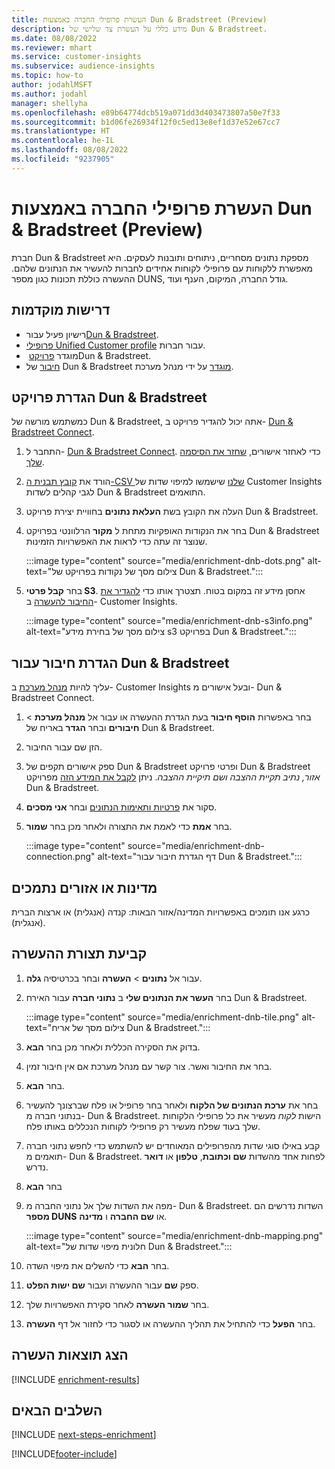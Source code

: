 ```yaml
---
title: העשרת פרופילי החברה באמצעות Dun & Bradstreet ‏(Preview)‏
description: מידע כללי על העשרת צד שלישי של Dun & Bradstreet.
ms.date: 08/08/2022
ms.reviewer: mhart
ms.service: customer-insights
ms.subservice: audience-insights
ms.topic: how-to
author: jodahlMSFT
ms.author: jodahl
manager: shellyha
ms.openlocfilehash: e89b64774dcb519a071dd3d403473807a50e7f33
ms.sourcegitcommit: b1d06fe26934f12f0c5ed13e8ef1d37e52e67cc7
ms.translationtype: HT
ms.contentlocale: he-IL
ms.lasthandoff: 08/08/2022
ms.locfileid: "9237905"
---
```

# <a name="enrich-company-profiles-with-dun--bradstreet-preview"></a>העשרת פרופילי החברה באמצעות Dun & Bradstreet ‏(Preview)‏

חברת Dun & Bradstreet מספקת נתונים מסחריים, ניתוחים ותובנות לעסקים. היא מאפשרת ללקוחות עם פרופילי לקוחות אחידים לחברות להעשיר את הנתונים שלהם. ההעשרה כוללת תכונות כגון מספר DUNS, גודל החברה, המיקום, הענף ועוד.

## <a name="prerequisites"></a>דרישות מוקדמות

- רישיון פעיל עבור[Dun & Bradstreet](https://www.dnb.com/marketing/media/give-your-data-a-boost.html?source=microsoft_audience_insights).
- [פרופילי Unified Customer profile](customer-profiles.md) עבור חברות.
- מוגדר [פרויקט](#set-up-your-dun--bradstreet-project) ‏Dun & Bradstreet.
- [חיבור](connections.md) של Dun & Bradstreet [מוגדר](#configure-a-connection-for-dun--bradstreet) על ידי מנהל מערכת.

## <a name="set-up-your-dun--bradstreet-project"></a>הגדרת פרויקט Dun & Bradstreet

כמשתמש מורשה של Dun & Bradstreet, אתה יכול להגדיר פרויקט ב- [‎Dun & Bradstreet Connect](https://connect.dnb.com?lead_source=microsoft_audienceinsights).

1. התחבר ל- [Dun & Bradstreet Connect](https://connect.dnb.com?lead_source=microsoft_audienceinsights). כדי לאחזר אישורים, [שחזר את הסיסמה שלך](https://sso.dnb.com/signin/forgot-password?lead_source=microsoft_audienceinsights).

1. הורד את [קובץ תבנית ה-CSV שלנו](https://c360devenrichment.blob.core.windows.net/mapping/DnBCIdatamapping.csv) שישמשו למיפוי שדות של Customer Insights לגבי קהלים לשדות Dun & Bradstreet התואמים.

1. העלה את הקובץ בשת **העלאת נתונים** בחוויית יצירת פרויקט Dun & Bradstreet.

1. בחר את הנקודות האופקיות מתחת ל **מקור** הרלוונטי בפרויקט Dun & Bradstreet שנוצר זה עתה כדי לראות את האפשרויות הזמינות.

   :::image type="content" source="media/enrichment-dnb-dots.png" alt-text="צילום מסך של נקודות בפרויקט של Dun & Bradstreet.":::

1. בחר **קבל פרטי S3**. אחסן מידע זה במקום בטוח. תצטרך אותו כדי [להגדיר את החיבור להעשרה](#configure-a-connection-for-dun--bradstreet) ב- Customer Insights.

   :::image type="content" source="media/enrichment-dnb-s3info.png" alt-text="צילום מסך של בחירת מידע s3 בפרויקט Dun & Bradstreet.":::

## <a name="configure-a-connection-for-dun--bradstreet"></a>הגדרת חיבור עבור Dun & Bradstreet

עליך להיות [מנהל מערכת](permissions.md#admin) ב- Customer Insights ובעל אישורים מ- Dun & Bradstreet Connect.

1. בחר באפשרות **הוסף חיבור** בעת הגדרת ההעשרה או עבור אל **מנהל מערכת** > **חיבורים** ובחר **הגדר** באריח של Dun & Bradstreet.

1. הזן שם עבור החיבור.

1. ספק אישורים תקפים של Dun & Bradstreet ופרטי פרויקט Dun & Bradstreet *אזור, נתיב תקיית ההצבה ושם תיקיית ההצבה*. ניתן [לקבל את המידע הזה](#set-up-your-dun--bradstreet-project) מפרויקט Dun & Bradstreet.

1. סקור את [פרטיות ותאימות הנתונים](connections.md#data-privacy-and-compliance) ובחר **אני מסכים**.

1. בחר **אמת** כדי לאמת את התצורה ולאחר מכן בחר **שמור**.

   :::image type="content" source="media/enrichment-dnb-connection.png" alt-text="דף הגדרת חיבור עבור Dun & Bradstreet.":::

## <a name="supported-countries-or-regions"></a>מדינות או אזורים נתמכים

כרגע אנו תומכים באפשרויות המדינה/אזור הבאות: קנדה (אנגלית) או ארצות הברית (אנגלית).

## <a name="configure-the-enrichment"></a>קביעת תצורת ההעשרה

1. עבור אל **נתונים** > **העשרה** ובחר בכרטיסיה **גלה**.

1. בחר **העשר את הנתונים שלי** ב **נתוני חברה** עבור האירח Dun & Bradstreet.

   :::image type="content" source="media/enrichment-dnb-tile.png" alt-text="צילום מסך של אריח Dun & Bradstreet.":::

1. בדוק את הסקירה הכללית ולאחר מכן בחר **הבא**.

1. בחר את החיבור ואשר. צור קשר עם מנהל מערכת אם אין חיבור זמין.

1. בחר **הבא**.

1. בחר את **ערכת הנתונים של הלקוח** ולאחר בחר פרופיל או פלח שברצונך להעשיר בנתוני חברה מ- Dun & Bradstreet. הישות *לקוח* מעשיר את כל פרופילי הלקוחות שלך בעוד שפלח מעשיר רק פרופילי לקוחות הנכללים באותו פלח.

1. קבע באילו סוגי שדות מהפרופילים המאוחדים יש להשתמש כדי לחפש נתוני חברה תואמים מ- Dun & Bradstreet. לפחות אחד מהשדות **שם וכתובת**, **טלפון** או **דואר** נדרש.

1. בחר **הבא**

1. מפה את השדות שלך אל נתוני החברה מ- Dun & Bradstreet. השדות נדרשים הם **מספר DUNS** או **שם החברה** ו **מדינה**.

      :::image type="content" source="media/enrichment-dnb-mapping.png" alt-text="חלונית מיפוי שדות של Dun & Bradstreet.":::

1. בחר **הבא** כדי להשלים את מיפוי השדה.

1. ספק **שם** עבור ההעשרה ועבור **שם ישות הפלט**.

1. בחר **שמור העשרה** לאחר סקירת האפשרויות שלך.

1. בחר **הפעל** כדי להתחיל את תהליך ההעשרה או לסגור כדי לחזור אל דף **העשרה**.

## <a name="view-enrichment-results"></a>הצג תוצאות העשרה

[!INCLUDE [enrichment-results](includes/enrichment-results.md)]

## <a name="next-steps"></a>‏‫השלבים הבאים‬

[!INCLUDE [next-steps-enrichment](includes/next-steps-enrichment.md)]

[!INCLUDE[footer-include](includes/footer-banner.md)]
